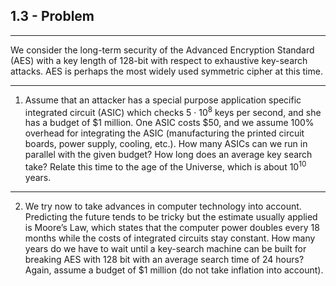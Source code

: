 ## 1.3 - Problem

---

We consider the long-term security of the Advanced Encryption Standard (AES) with a key length of 128-bit with respect to exhaustive key-search attacks. AES is perhaps the most widely used symmetric cipher at this time.

---

1. Assume that an attacker has a special purpose application specific integrated circuit (ASIC) which checks 5 · 10<sup>8</sup> keys per second, and she has a budget of $1 million. One ASIC costs $50, and we assume 100% overhead for integrating the ASIC (manufacturing the printed circuit boards, power supply, cooling, etc.). How many ASICs can we run in parallel with the given budget? How long does an average key search take? Relate this time to the age of the Universe, which is about 10<sup>10</sup> years.

---

2. We try now to take advances in computer technology into account. Predicting the future tends to be tricky but the estimate usually applied is Moore’s Law, which states that the computer power doubles every 18 months while the costs
   of integrated circuits stay constant. How many years do we have to wait until a key-search machine can be built for breaking AES with 128 bit with an average search time of 24 hours? Again, assume a budget of $1 million (do not take
   inflation into account).
